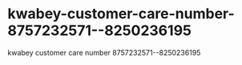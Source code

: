 # kwabey-customer-care-number-8757232571--8250236195
kwabey customer care number 8757232571--8250236195
